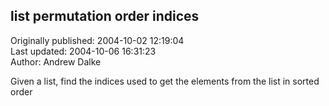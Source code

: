 ## list permutation order indices  
Originally published: 2004-10-02 12:19:04  
Last updated: 2004-10-06 16:31:23  
Author: Andrew Dalke  
  
Given a list, find the indices used to get the elements from the list in sorted order